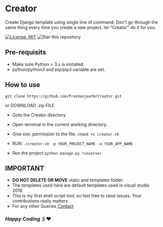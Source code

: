 # Creator
Create Django template using single line of command. Don't go through the same thing every time you create a new project, let "Creator" do it for you.

[![License: MIT](https://img.shields.io/badge/License-MIT-blue.svg)](https://opensource.org/licenses/MIT)
![Star this repository](https://img.shields.io/github/stars/PrashanjeetH/Creator?style=social)

## Pre-requisits
- Make sure Python > 3.x is installed.
- python/python3  and pip/pip3 variable are set. 

## How to use
```
git clone https://github.com/PrashanjeetH/Creator.git
```
or
DOWNLOAD .zip FILE

- Goto the Creator directory.
- Open terminal in the current working directory.
- Give exe. permission to the file. `chmod +x creator.sh`
- RUN ``` ./creator.sh -p YOUR_PROJECT_NAME -a YOUR_APP_NAME ```

- Run the project `python manage.py runserver`


## IMPORTANT
- __DO NOT DELETE OR MOVE__ static and templates folder.
- The templates used here are default templates used in visual studio 2019.
- This is my first shell script tool, so feel free to raise issues. Your contributions really matters
- For any other Queries [Contact](https://prashanjeet.com)

### _Happy Coding_ :) :heart:
